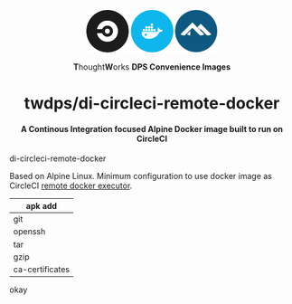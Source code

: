 <div align="center">
	<p>
		<img alt="CircleCI Logo" src="https://raw.githubusercontent.com/ThoughtWorks-DPS/di-circleci-remote-docker/master/img/circle-circleci.svg?sanitize=true" width="75" />
		<img alt="Docker Logo" src="https://raw.githubusercontent.com/ThoughtWorks-DPS/di-circleci-remote-docker/master/img/circle-docker.svg?sanitize=true" width="75" />
		<img alt="Ubuntu Logo" src="https://raw.githubusercontent.com/ThoughtWorks-DPS/di-circleci-remote-docker/master/img/alpine.png?sanitize=true" width="75" />
	</p>
  <p><strong>T</strong>hought<strong>W</strong>orks <strong>DPS Convenience Images</strong></span></p>
  <h1>twdps/di-circleci-remote-docker</h1>
	<h4>A Continous Integration focused Alpine Docker image built to run on CircleCI</h4>
</div>
di-circleci-remote-docker

Based on Alpine Linux. Minimum configuration to use docker image as CircleCI [remote docker executor](https://circleci.com/docs/2.0/custom-images/#section=configuration).

| apk add         |
|-----------------|
| git             |
| openssh         |
| tar             |
| gzip            |
| ca-certificates |


okay
